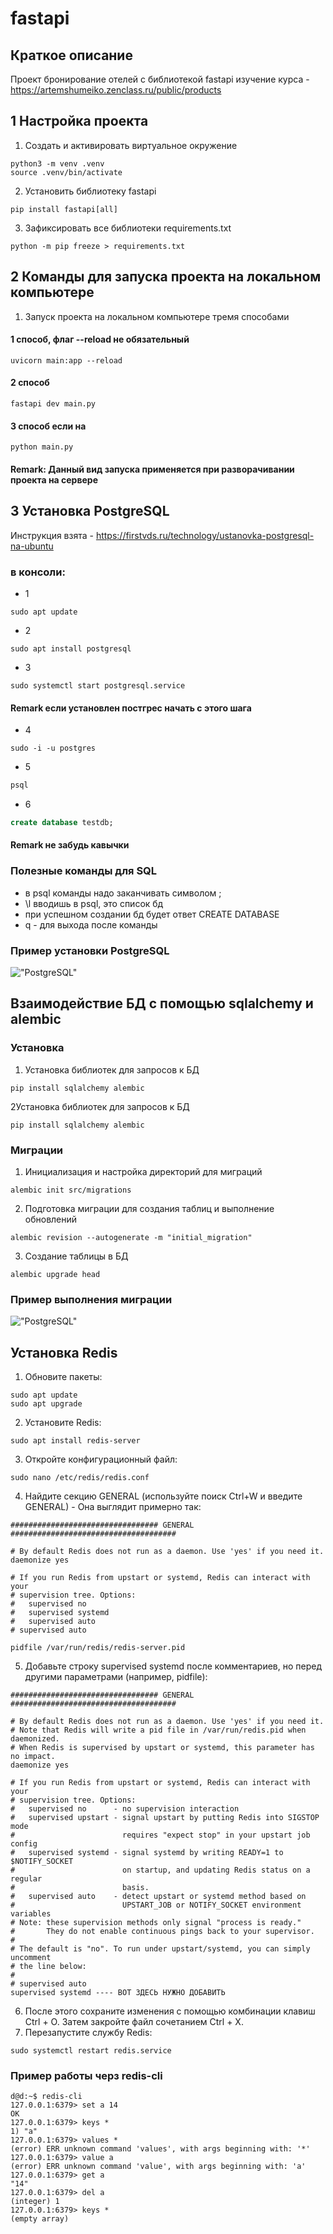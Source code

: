 # fastapi

## Краткое описание

Проект бронирование отелей c библиотекой fastapi изучение курса - https://artemshumeiko.zenclass.ru/public/products

## 1 Настройка проекта

1. Создать и активировать виртуальное окружение

```angular2html
python3 -m venv .venv
source .venv/bin/activate
```

2. Установить библиотеку fastapi

```angular2html
pip install fastapi[all]
```

3. Зафиксировать все библиотеки requirements.txt

```angular2html
python -m pip freeze > requirements.txt
```

## 2 Команды для запуска проекта на локальном компьютере

1. Запуск проекта на локальном компьютере тремя способами

#### 1 способ, флаг --reload не обязательный

```angular2html
uvicorn main:app --reload
```

#### 2 способ

```angular2html
fastapi dev main.py
```

#### 3 способ если на

```angular2html
python main.py
```

#### Remark: Данный вид запуска применяется при разворачивании проекта на сервере

## 3 Установка PostgreSQL

Инструкция взята -  https://firstvds.ru/technology/ustanovka-postgresql-na-ubuntu

### в консоли:

- 1

```shell
sudo apt update
```

- 2

```shell
sudo apt install postgresql
```

- 3

```shell
sudo systemctl start postgresql.service
```

#### Remark  если установлен постгрес начать с этого шага

- 4

```shell
sudo -i -u postgres
```

- 5

```sql
psql
```

- 6

```sql
create database testdb;
```

#### Remark  не забудь кавычки

### Полезные команды для SQL

- в psql команды надо заканчивать символом ;
- \l вводишь в psql, это список бд
- при успешном создании бд будет ответ CREATE DATABASE
- q - для выхода после команды

### Пример установки PostgreSQL

!["PostgreSQL"](/course_helpers/3%20База%20данных%20и%20паттерны/BD5.png)

## Взаимодействие БД с помощью sqlalchemy и alembic

### Установка

1. Установка библиотек для запросов к БД

```shell
pip install sqlalchemy alembic
```

2Установка библиотек для запросов к БД

```shell
pip install sqlalchemy alembic
```

### Миграции

1. Инициализация и настройка директорий для миграций

```shell
alembic init src/migrations
```

2. Подготовка миграции для создания таблиц и выполнение обновлений

```shell
alembic revision --autogenerate -m "initial_migration"
```

3. Создание таблицы в БД

```shell
alembic upgrade head
```

### Пример выполнения миграции

!["PostgreSQL"](/course_helpers/3%20База%20данных%20и%20паттерны/alembic_migrations_example1.png)

## Установка Redis

1. Обновите пакеты:

```shell
sudo apt update
sudo apt upgrade
```
2. Установите Redis:
```shell
sudo apt install redis-server
```
3. Откройте конфигурационный файл:
```shell
sudo nano /etc/redis/redis.conf
```
4. Найдите секцию GENERAL (используйте поиск Ctrl+W и введите GENERAL) - Она выглядит примерно так:
```text
################################# GENERAL #####################################

# By default Redis does not run as a daemon. Use 'yes' if you need it.
daemonize yes

# If you run Redis from upstart or systemd, Redis can interact with your
# supervision tree. Options:
#   supervised no
#   supervised systemd
#   supervised auto
# supervised auto

pidfile /var/run/redis/redis-server.pid
```
5. Добавьте строку supervised systemd после комментариев, но перед другими параметрами (например, pidfile):
```text
################################# GENERAL #####################################

# By default Redis does not run as a daemon. Use 'yes' if you need it.
# Note that Redis will write a pid file in /var/run/redis.pid when daemonized.
# When Redis is supervised by upstart or systemd, this parameter has no impact.
daemonize yes

# If you run Redis from upstart or systemd, Redis can interact with your
# supervision tree. Options:
#   supervised no      - no supervision interaction
#   supervised upstart - signal upstart by putting Redis into SIGSTOP mode
#                        requires "expect stop" in your upstart job config
#   supervised systemd - signal systemd by writing READY=1 to $NOTIFY_SOCKET
#                        on startup, and updating Redis status on a regular
#                        basis.
#   supervised auto    - detect upstart or systemd method based on
#                        UPSTART_JOB or NOTIFY_SOCKET environment variables
# Note: these supervision methods only signal "process is ready."
#       They do not enable continuous pings back to your supervisor.
#
# The default is "no". To run under upstart/systemd, you can simply uncomment
# the line below:
#
# supervised auto
supervised systemd ---- ВОТ ЗДЕСЬ НУЖНО ДОБАВИТЬ 
```
6. После этого сохраните изменения с помощью комбинации клавиш Ctrl + O. Затем закройте файл сочетанием Ctrl + X.
7. Перезапустите службу Redis:
```shell
sudo systemctl restart redis.service
```
### Пример работы черз redis-cli
```redis
d@d:~$ redis-cli
127.0.0.1:6379> set a 14
OK
127.0.0.1:6379> keys *
1) "a"
127.0.0.1:6379> values *
(error) ERR unknown command 'values', with args beginning with: '*' 
127.0.0.1:6379> value a
(error) ERR unknown command 'value', with args beginning with: 'a' 
127.0.0.1:6379> get a
"14"
127.0.0.1:6379> del a
(integer) 1
127.0.0.1:6379> keys *
(empty array)
```